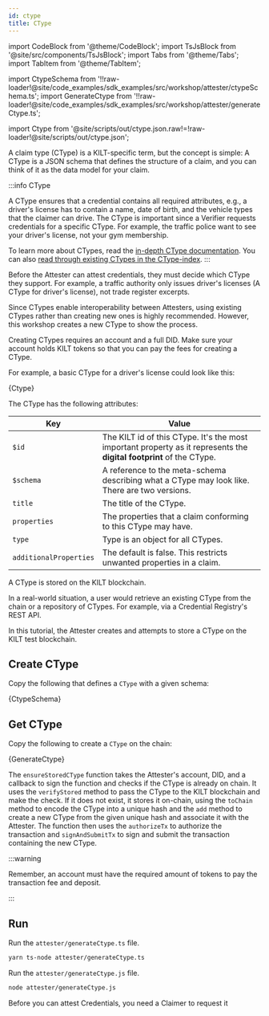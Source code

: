 ```yaml
---
id: ctype
title: CType
---
```


import CodeBlock from '@theme/CodeBlock';
import TsJsBlock from '@site/src/components/TsJsBlock';
import Tabs from '@theme/Tabs';
import TabItem from '@theme/TabItem';

import CtypeSchema from '!!raw-loader!@site/code_examples/sdk_examples/src/workshop/attester/ctypeSchema.ts';
import GenerateCtype from '!!raw-loader!@site/code_examples/sdk_examples/src/workshop/attester/generateCtype.ts';

<!-- Taken from https://github.com/webpack-contrib/raw-loader/issues/91#issuecomment-648830498 -->
import Ctype from '@site/scripts/out/ctype.json.raw!=!raw-loader!@site/scripts/out/ctype.json';

A claim type (CType) is a KILT-specific term, but the concept is simple:
A CType is a JSON schema that defines the structure of a claim, and you can think of it as the data model for your claim.

:::info CType

A CType ensures that a credential contains all required attributes, e.g., a driver's license has to contain a name, date of birth, and the vehicle types that the claimer can drive.
The CType is important since a Verifier requests credentials for a specific CType. For example, the traffic police want to see your driver's license, not your gym membership.

To learn more about CTypes, read the [in-depth CType documentation](../../../concepts/05_credentials/02_ctypes.md).
You can also [read through existing CTypes in the CType-index](https://github.com/KILTprotocol/ctype-index).
:::

Before the <span className="label-role attester">Attester</span> can attest credentials, they must decide which CType they support.
For example, a traffic authority only issues driver's licenses (A CType for driver's license), not trade register excerpts.

Since CTypes enable interoperability between Attesters, using existing CTypes rather than creating new ones is highly recommended.
However, this workshop creates a new CType to show the process.

Creating CTypes requires an account and a full DID.
Make sure your account holds KILT tokens so that you can pay the fees for creating a CType.

For example, a basic CType for a driver's license could look like this:

<CodeBlock className="language-json">
  {Ctype}
</CodeBlock>

The CType has the following attributes:

| Key          | Value                                                                                                                                                               |
| -------------| ------------------------------------------------------------------------------------------------------------------------------------------------------------------- |
| `$id`        | The KILT id of this CType. It's the most important property as it represents the **digital footprint** of the CType.                                               |
| `$schema`    | A reference to the meta-schema describing what a CType may look like. There are two versions.                                                              |
| `title`      | The title of the CType.                                                                                                                                             |
| `properties` | The properties that a claim conforming to this CType may have.                                                                                                      |
| `type` | Type is an object for all CTypes.                                                                                                  |
| `additionalProperties` | The default is false. This restricts unwanted properties in a claim.                                                                                                      |

A CType is stored on the KILT blockchain.

<!-- TODO: What is a Credential Registry's REST API? -->
In a real-world situation, a user would retrieve an existing CType from the chain or a repository of CTypes.
For example, via a Credential Registry's REST API.

In this tutorial, the <span className="label-role attester">Attester</span> creates and attempts to store a CType on the KILT test blockchain.

## Create CType

Copy the following that defines a `CType` with a given schema:

<TsJsBlock fileName="attester/ctypeSchema">
  {CtypeSchema}
</TsJsBlock>

## Get CType

Copy the following to create a `CType` on the chain:

<TsJsBlock fileName="attester/generateCtype">
  {GenerateCtype}
</TsJsBlock>

<!-- TODO: Already exists and code hangs -->
The `ensureStoredCType` function takes the Attester's account, DID, and a callback to sign the function and checks if the CType is already on chain.
It uses the `verifyStored` method to pass the CType to the KILT blockchain and make the check.
If it does not exist, it stores it on-chain, using the `toChain` method to encode the CType into a unique hash and the `add` method to create a new CType from the given unique hash and associate it with the Attester.
The function then uses the `authorizeTx` to authorize the transaction and `signAndSubmitTx` to sign and submit the transaction containing the new CType.

:::warning

Remember, an account must have the required amount of tokens to pay the transaction fee and deposit.

:::

## Run

<Tabs groupId="ts-js-choice">
  <TabItem value='ts' label='Typescript' default>

  Run the `attester/generateCtype.ts` file.

  ```bash
  yarn ts-node attester/generateCtype.ts
  ```

  </TabItem>
  <TabItem value='js' label='Javascript' default>

  Run the `attester/generateCtype.js` file.

  ```bash
  node attester/generateCtype.js
  ```

  </TabItem>
</Tabs>

Before you can attest Credentials, you need a <span className="label-role claimer">Claimer</span> to request it
